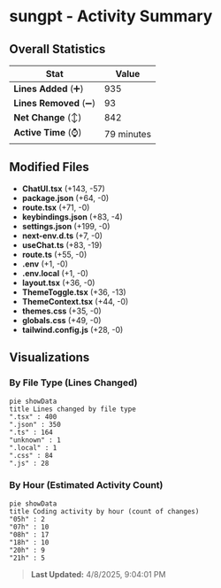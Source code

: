 # sungpt - Activity Summary 

## Overall Statistics

| Stat                   | Value                                                             |
| ---------------------- | ----------------------------------------------------------------- |
| **Lines Added** (➕)   | 935                                          |
| **Lines Removed** (➖) | 93                                        |
| **Net Change** (↕)    | 842                |
| **Active Time** (⌚)   | 79 minutes |


## Modified Files
- **ChatUI.tsx** (+143, -57)
- **package.json** (+64, -0)
- **route.tsx** (+71, -0)
- **keybindings.json** (+83, -4)
- **settings.json** (+199, -0)
- **next-env.d.ts** (+7, -0)
- **useChat.ts** (+83, -19)
- **route.ts** (+55, -0)
- **.env** (+1, -0)
- **.env.local** (+1, -0)
- **layout.tsx** (+36, -0)
- **ThemeToggle.tsx** (+36, -13)
- **ThemeContext.tsx** (+44, -0)
- **themes.css** (+35, -0)
- **globals.css** (+49, -0)
- **tailwind.config.js** (+28, -0)

## Visualizations

### By File Type (Lines Changed)

```mermaid
pie showData
title Lines changed by file type
".tsx" : 400
".json" : 350
".ts" : 164
"unknown" : 1
".local" : 1
".css" : 84
".js" : 28
```

### By Hour (Estimated Activity Count)

```mermaid
pie showData
title Coding activity by hour (count of changes)
"05h" : 2
"07h" : 10
"08h" : 17
"18h" : 10
"20h" : 9
"21h" : 5
```


> **Last Updated:** 4/8/2025, 9:04:01 PM